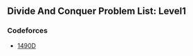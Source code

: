 ## Divide And Conquer Problem List: Level1


### Codeforces
- [1490D](/non_overlapping_subproblem/divide_and_conquer/l1-cf-1490D)


